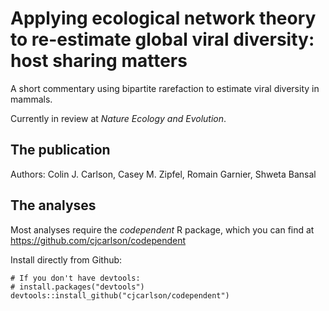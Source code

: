 # Applying ecological network theory to re-estimate global viral diversity: host sharing matters
A short commentary using bipartite rarefaction to estimate viral diversity in mammals. 

Currently in review at _Nature Ecology and Evolution_.

The publication
----------------------
Authors: Colin J. Carlson, Casey M. Zipfel, Romain Garnier, Shweta Bansal

The analyses
----------------------
Most analyses require the _codependent_ R package, which you can find at 
https://github.com/cjcarlson/codependent

Install directly from Github:

``` {r, setup, echo = FALSE, message = FALSE}
# If you don't have devtools:
# install.packages("devtools")
devtools::install_github("cjcarlson/codependent")
```
